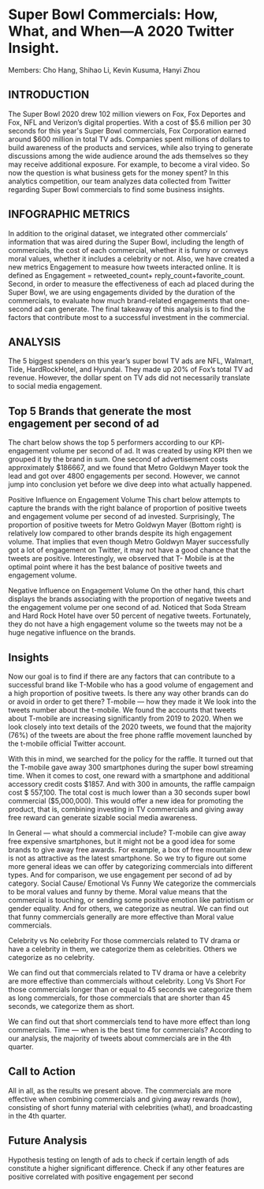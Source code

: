 # Super Bowl Commercials: How, What, and When—A 2020 Twitter Insight.

Members: Cho Hang, Shihao Li, Kevin Kusuma, Hanyi Zhou

## INTRODUCTION
The Super Bowl 2020 drew 102 million viewers on Fox, Fox Deportes and Fox, NFL and Verizon’s digital properties. With a cost of $5.6 million per 30 seconds for this year's Super Bowl commercials, Fox Corporation earned around $600 million in total TV ads. Companies spent millions of dollars to build awareness of the products and services, while also trying to generate discussions among the wide audience around the ads themselves so they may receive additional exposure. For example, to become a viral video. So now the question is what business gets for the money spent? In this analytics competition, our team analyzes data collected from Twitter regarding Super Bowl commercials to find some business insights. 
## INFOGRAPHIC METRICS
In addition to the original dataset, we integrated other commercials’ information that was aired during the Super Bowl, including the length of commercials, the cost of each commercial, whether it is funny or conveys moral values, whether it includes a celebrity or not.
Also, we have created a new metrics Engagement to measure how tweets interacted online. It is defined as Engagement = retweeted_count+ reply_count+favorite_count. Second, in order to measure the effectiveness of each ad placed during the Super Bowl, we are using engagements divided by the duration of the commercials, to evaluate how much brand-related engagements that one-second ad can generate. The final takeaway of this analysis is to find the factors that contribute most to a successful investment in the commercial.

## ANALYSIS
The 5 biggest spenders on this year’s super bowl TV ads are NFL, Walmart, Tide, HardRockHotel, and Hyundai. 
They made up 20% of Fox’s total TV ad revenue. However, the dollar spent on TV ads did not necessarily translate to social media engagement. 

## Top 5 Brands that generate the most engagement per second of ad
The chart below shows the top 5 performers according to our KPI- engagement volume per second of ad. It was created by using KPI then we grouped it by the brand in sum. 
One second of advertisement costs approximately $186667, and we found that Metro Goldwyn Mayer took the lead and got over 4800 engagements per second. However, we cannot jump into conclusion yet before we dive deep into what actually happened.

Positive Influence on Engagement Volume
This chart below attempts to capture the brands with the right balance of proportion of positive tweets and engagement volume per second of ad invested. 
Surprisingly, The proportion of positive tweets for Metro Goldwyn Mayer (Bottom right) is relatively low compared to other brands despite its high engagement volume. That implies that even though Metro Goldwyn Mayer successfully got a lot of engagement on Twitter, it may not have a good chance that the tweets are positive. Interestingly, we observed that T- Mobile is at the optimal point where it has the best balance of positive tweets and engagement volume. 

Negative Influence on Engagement Volume
On the other hand, this chart displays the brands associating with the proportion of negative tweets and the engagement volume per one second of ad. Noticed that Soda Stream and Hard Rock Hotel have over 50 percent of negative tweets. Fortunately, they do not have a high engagement volume so the tweets may not be a huge negative influence on the brands. 


## Insights
Now our goal is to find if there are any factors that can contribute to a successful brand like T-Mobile who has a good volume of engagement and a high proportion of positive tweets. Is there any way other brands can do or avoid in order to get there? 
T-mobile — how they made it
We look into the tweets number about the t-mobile. We found the accounts that tweets about T-mobile are increasing significantly from 2019 to 2020. When we look closely into text details of the 2020 tweets, we found that the majority (76%) of the tweets are about the free phone raffle movement launched by the t-mobile official Twitter account.
 
With this in mind, we searched for the policy for the raffle. It turned out that the T-mobile gave away 300 smartphones during the super bowl streaming time. When it comes to cost, one reward with a smartphone and additional accessory credit costs $1857. And with 300 in amounts, the raffle campaign cost $ 557,100. The total cost is much lower than a 30 seconds super bowl commercial ($5,000,000). This would offer a new idea for promoting the product, that is, combining investing in TV commercials and giving away free reward can generate sizable social media awareness. 

In General — what should a commercial include?
T-mobile can give away free expensive smartphones, but it might not be a good idea for some brands to give away free awards. For example, a box of free mountain dew is not as attractive as the latest smartphone. So we try to figure out some more general ideas we can offer by categorizing commercials into different types. And for comparison, we use engagement per second of ad by category. 
Social Cause/ Emotional Vs Funny
We categorize the commercials to be moral values and funny by theme. Moral value means that the commercial is touching, or sending some positive emotion like patriotism or gender equality. And for others, we categorize as neutral. 
We can find out that funny commercials generally are more effective than Moral value commercials. 

Celebrity vs No celebrity
For those commercials related to TV drama or have a celebrity in them, we categorize them as celebrities. Others we categorize as no celebrity. 

We can find out that commercials related to TV drama or have a celebrity are more effective than commercials without celebrity. 
Long Vs Short
For those commercials longer than or equal to 45 seconds we categorize them as long commercials, for those commercials that are shorter than 45 seconds, we categorize them as short. 

We can find out that short commercials tend to have more effect than long commercials. 
Time — when is the best time for commercials? 
According to our analysis, the majority of tweets about commercials are in the 4th quarter. 


## Call to Action 
All in all, as the results we present above. The commercials are more effective when combining commercials and giving away rewards (how), consisting of short funny material with celebrities (what), and broadcasting in the 4th quarter. 

## Future Analysis
Hypothesis testing on length of ads to check if certain length of ads constitute a higher significant difference. 
Check if any other features are positive correlated with positive engagement per second
